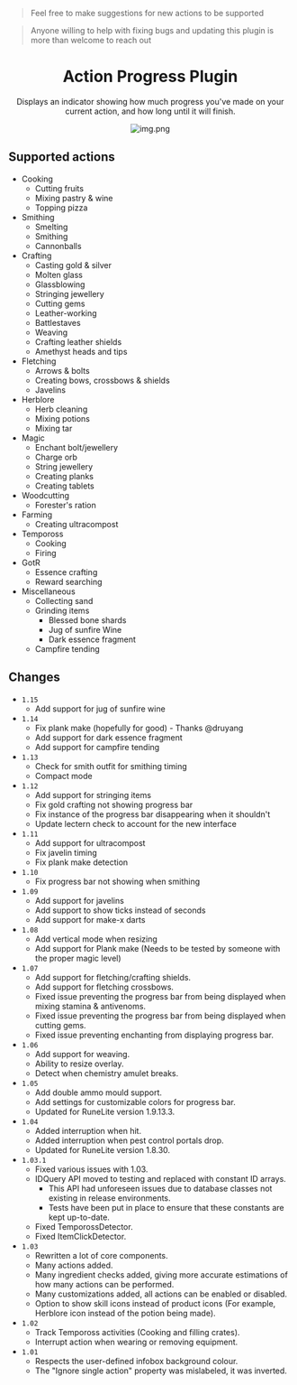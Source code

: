 > Feel free to make suggestions for new actions to be supported

>Anyone willing to help with fixing bugs and updating this plugin is more than welcome to reach out

<div align="center">
<h1>Action Progress Plugin</h1>

Displays an indicator showing how much progress you've made on your current action, and how long until it will finish.

<img alt="img.png" src="demo.gif" style="align: center;"/>
</div>

## Supported actions
- Cooking
	- Cutting fruits
	- Mixing pastry & wine
	- Topping pizza
- Smithing
	- Smelting
    - Smithing
    - Cannonballs
- Crafting
	- Casting gold & silver
	- Molten glass
	- Glassblowing
    - Stringing jewellery
    - Cutting gems
	- Leather-working
    - Battlestaves
    - Weaving
	- Crafting leather shields
    - Amethyst heads and tips	
- Fletching
	- Arrows & bolts
	- Creating bows, crossbows & shields
    - Javelins
- Herblore
	- Herb cleaning
	- Mixing potions
	- Mixing tar
- Magic
	- Enchant bolt/jewellery
    - Charge orb
	- String jewellery
    - Creating planks
    - Creating tablets
- Woodcutting
    - Forester's ration 
- Farming
   - Creating ultracompost 
- Tempoross
    - Cooking
    - Firing
- GotR
    - Essence crafting
    - Reward searching
- Miscellaneous
	- Collecting sand
	- Grinding items
      - Blessed bone shards
      - Jug of sunfire Wine
      - Dark essence fragment
    - Campfire tending
    

## Changes
- `1.15`
	- Add support for jug of sunfire wine
- `1.14`
    - Fix plank make (hopefully for good) - Thanks @druyang
    - Add support for dark essence fragment 
    - Add support for campfire tending 
- `1.13`
	- Check for smith outfit for smithing timing
	- Compact mode
- `1.12`
	- Add support for stringing items
	- Fix gold crafting not showing progress bar
	- Fix instance of the progress bar disappearing when it shouldn't
	- Update lectern check to account for the new interface
- `1.11`
	- Add support for ultracompost
	- Fix javelin timing
	- Fix plank make detection
- `1.10`
	- Fix progress bar not showing when smithing
- `1.09`
	- Add support for javelins
	- Add support to show ticks instead of seconds
	- Add support for make-x darts
- `1.08`
	- Add vertical mode when resizing
	- Add support for Plank make (Needs to be tested by someone with the proper magic level)
- `1.07`
	- Add support for fletching/crafting shields.
	- Add support for fletching crossbows.
	- Fixed issue preventing the progress bar from being displayed when mixing stamina & antivenoms.
	- Fixed issue preventing the progress bar from being displayed when cutting gems.
	- Fixed issue preventing enchanting from displaying progress bar.
- `1.06`
	- Add support for weaving.
	- Ability to resize overlay.
	- Detect when chemistry amulet breaks.
- `1.05`
	- Add double ammo mould support.
	- Add settings for customizable colors for progress bar.
	- Updated for RuneLite version 1.9.13.3.
- `1.04`
    - Added interruption when hit.
    - Added interruption when pest control portals drop.
  	- Updated for RuneLite version 1.8.30.
- `1.03.1`
	- Fixed various issues with 1.03.
	- IDQuery API moved to testing and replaced with constant ID arrays.
		- This API had unforeseen issues due to database classes not existing in release environments.
		- Tests have been put in place to ensure that these constants are kept up-to-date.
	- Fixed TemporossDetector.
	- Fixed ItemClickDetector.
- `1.03`
	- Rewritten a lot of core components.
	- Many actions added.
	- Many ingredient checks added, giving more accurate estimations of how many actions can be performed.
	- Many customizations added, all actions can be enabled or disabled.
	- Option to show skill icons instead of product icons (For example, Herblore icon instead of the potion being made).
- `1.02`
	- Track Tempoross activities (Cooking and filling crates).
	- Interrupt action when wearing or removing equipment.
- `1.01`
	- Respects the user-defined infobox background colour.
	- The "Ignore single action" property was mislabeled, it was inverted.
